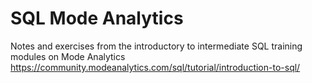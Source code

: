 # SQL Mode Analytics
Notes and exercises from the introductory to intermediate SQL training modules on Mode Analytics
https://community.modeanalytics.com/sql/tutorial/introduction-to-sql/
